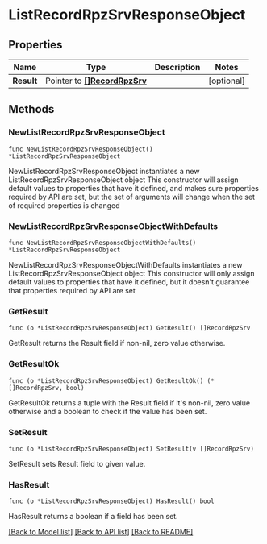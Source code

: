 # ListRecordRpzSrvResponseObject

## Properties

Name | Type | Description | Notes
------------ | ------------- | ------------- | -------------
**Result** | Pointer to [**[]RecordRpzSrv**](RecordRpzSrv.md) |  | [optional] 

## Methods

### NewListRecordRpzSrvResponseObject

`func NewListRecordRpzSrvResponseObject() *ListRecordRpzSrvResponseObject`

NewListRecordRpzSrvResponseObject instantiates a new ListRecordRpzSrvResponseObject object
This constructor will assign default values to properties that have it defined,
and makes sure properties required by API are set, but the set of arguments
will change when the set of required properties is changed

### NewListRecordRpzSrvResponseObjectWithDefaults

`func NewListRecordRpzSrvResponseObjectWithDefaults() *ListRecordRpzSrvResponseObject`

NewListRecordRpzSrvResponseObjectWithDefaults instantiates a new ListRecordRpzSrvResponseObject object
This constructor will only assign default values to properties that have it defined,
but it doesn't guarantee that properties required by API are set

### GetResult

`func (o *ListRecordRpzSrvResponseObject) GetResult() []RecordRpzSrv`

GetResult returns the Result field if non-nil, zero value otherwise.

### GetResultOk

`func (o *ListRecordRpzSrvResponseObject) GetResultOk() (*[]RecordRpzSrv, bool)`

GetResultOk returns a tuple with the Result field if it's non-nil, zero value otherwise
and a boolean to check if the value has been set.

### SetResult

`func (o *ListRecordRpzSrvResponseObject) SetResult(v []RecordRpzSrv)`

SetResult sets Result field to given value.

### HasResult

`func (o *ListRecordRpzSrvResponseObject) HasResult() bool`

HasResult returns a boolean if a field has been set.


[[Back to Model list]](../README.md#documentation-for-models) [[Back to API list]](../README.md#documentation-for-api-endpoints) [[Back to README]](../README.md)


